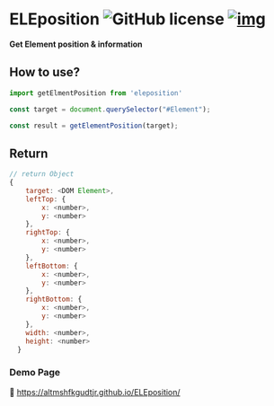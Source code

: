 # ELEposition ![GitHub license](https://camo.githubusercontent.com/890acbdcb87868b382af9a4b1fac507b9659d9bf/68747470733a2f2f696d672e736869656c64732e696f2f62616467652f6c6963656e73652d4d49542d626c75652e737667) [![img](https://img.shields.io/github/v/release/altmshfkgudtjr/ELEposition?color=%2312b886)](https://github.com/altmshfkgudtjr/ELEposition/releases/tag/v.1.0.0)  

**Get Element position & information**





## How to use?

```javascript
import getElmentPosition from 'eleposition'

const target = document.querySelector("#Element");

const result = getElementPosition(target);
```





## Return 

```javascript
// return Object
{
    target: <DOM Element>,
    leftTop: {
        x: <number>,
        y: <number>
    },
    rightTop: {
        x: <number>,
        y: <number>
    },
    leftBottom: {
        x: <number>,
        y: <number>
    },
    rightBottom: {
        x: <number>,
        y: <number>
    },
    width: <number>,
    height: <number>
  }
```





### Demo Page

📢 https://altmshfkgudtjr.github.io/ELEposition/